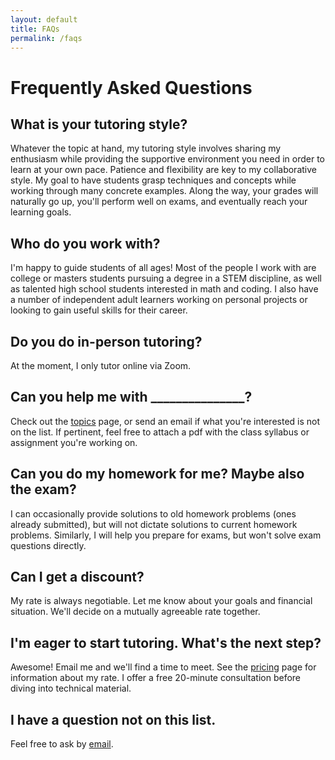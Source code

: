 ```yaml
---
layout: default
title: FAQs
permalink: /faqs
---
```


# Frequently Asked Questions

## What is your tutoring style?

Whatever the topic at hand, my tutoring style involves sharing my enthusiasm while providing the supportive environment you need in order to learn at your own pace. Patience and flexibility are key to my collaborative style. My goal to have students grasp techniques and concepts while working through many concrete examples. Along the way, your grades will naturally go up, you'll perform well on exams, and eventually reach your learning goals.

## Who do you work with?

  <p>I'm happy to guide students of all ages! Most of the people I work with are college or masters students pursuing a degree in a STEM discipline, as well as talented high school students interested in math and coding. I also have a number of independent adult learners working on personal projects or looking to gain useful skills for their career.</p>

## Do you do in-person tutoring?

At the moment, I only tutor online via Zoom. 

## Can you help me with _______________?

<p>Check out the <a href="./topics">topics</a> page, or send an email if what you're interested is not on the list. If pertinent, feel free to attach a pdf with the class syllabus or assignment you're working on.</p>

## Can you do my homework for me? Maybe also the exam?

I can occasionally provide solutions to old homework problems (ones already submitted), but will not dictate solutions to current homework problems. Similarly, I will help you prepare for exams, but won't solve exam questions directly. 

## Can I get a discount?

My rate is always negotiable. Let me know about your goals and financial situation. We'll decide on a mutually agreeable rate together.  

## I'm eager to start tutoring. What's the next step?

<p>Awesome! Email me and we'll find a time to meet. See the <a href="./pricing">pricing</a> page for information about my rate. I offer a free 20-minute consultation before diving into technical material.</p>

## I have a question not on this list.

<p>Feel free to ask by  <a href="mailto:{{ site.email }}">email</a>.</p>